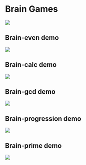 <h1>Brain Games</h1>
<p>
  
<a href="https://travis-ci.com/skepto77/project-lvl1-s486"><img src="https://travis-ci.com/skepto77/project-lvl1-s486.svg?branch=master"></a>
</p>

<h2>Brain-even demo</h2>
<a href="https://asciinema.org/a/3f9glTb7blEi42ggTAmtfn50L" target="_blank"><img src="https://asciinema.org/a/3f9glTb7blEi42ggTAmtfn50L.svg" /></a>

<h2>Brain-calc demo</h2>
<a href="https://asciinema.org/a/bgKfGAo4AD7tuKGXsVLPbFjez" target="_blank"><img src="https://asciinema.org/a/bgKfGAo4AD7tuKGXsVLPbFjez.svg" /></a>

<h2>Brain-gcd demo</h2>
<a href="https://asciinema.org/a/YJUotdw34D3mME2WVvBHaE01N" target="_blank"><img src="https://asciinema.org/a/YJUotdw34D3mME2WVvBHaE01N.svg" /></a>

<h2>Brain-progression demo</h2>
<a href="https://asciinema.org/a/244355" target="_blank"><img src="https://asciinema.org/a/244355.svg" /></a>

<h2>Brain-prime demo</h2>
<a href="https://asciinema.org/a/hwX4RI4UJO6YfivqOySYbwb2F" target="_blank"><img src="https://asciinema.org/a/hwX4RI4UJO6YfivqOySYbwb2F.svg" /></a>
